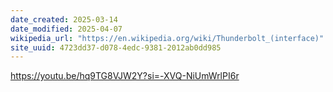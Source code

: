 ```yaml
---
date_created: 2025-03-14
date_modified: 2025-04-07
wikipedia_url: "https://en.wikipedia.org/wiki/Thunderbolt_(interface)"
site_uuid: 4723dd37-d078-4edc-9381-2012ab0dd985
---
```


https://youtu.be/hq9TG8VJW2Y?si=-XVQ-NiUmWrlPI6r
